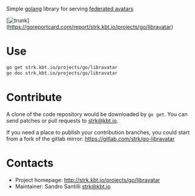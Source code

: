 Simple [golang](https://www.golang.org) library for serving
[federated avatars](https://www.libravatar.org)

[![trunk](https://goreportcard.com/badge/strk.kbt.io/projects/go/libravatar)]
(https://goreportcard.com/report/strk.kbt.io/projects/go/libravatar)

# Use

```sh
go get strk.kbt.io/projects/go/libravatar
go doc strk.kbt.io/projects/go/libravatar
```

# Contribute

A clone of the code repository would be downloaded by `go get`.
You can send patches or pull requests to strk@kbt.io.

If you need a place to publish your contribution branches,
you could start from a fork of the gitlab mirror:
https://gitlab.com/strk/go-libravatar
  
# Contacts

 * Project homepage: http://strk.kbt.io/projects/go/libravatar
 * Maintainer: Sandro Santilli <strk@kbt.io>


